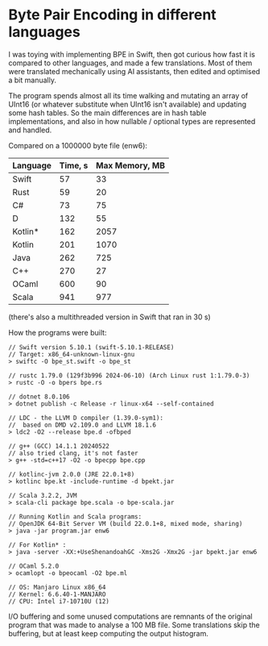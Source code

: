 # Byte Pair Encoding in different languages

I was toying with implementing BPE in Swift, then got curious how fast it is compared
to other languages, and made a few translations. Most of them were translated mechanically
using AI assistants, then edited and optimised a bit manually.

The program spends almost all its time walking and mutating an array of UInt16 
(or whatever substitute when UInt16 isn't available) and updating some hash tables.
So the main differences are in hash table implementations, and also in how nullable / optional
types are represented and handled.

Compared on a 1000000 byte file (enw6):

| Language      | Time, s    | Max Memory, MB |
| ------------- | ---------- | -------------- | 
| Swift         |  57        |   33           |
| Rust          |  59        |   20           |
| C#            |  73        |   75           |
| D             | 132        |   55           |
| Kotlin*       | 162        | 2057           | 
| Kotlin        | 201        | 1070           |
| Java          | 262        |  725           |
| C++           | 270        |   27           |
| OCaml         | 600        |   90           |
| Scala         | 941        |  977           |

(there's also a multithreaded version in Swift that ran in 30 s)

How the programs were built:

````
// Swift version 5.10.1 (swift-5.10.1-RELEASE)
// Target: x86_64-unknown-linux-gnu
> swiftc -O bpe_st.swift -o bpe_st

// rustc 1.79.0 (129f3b996 2024-06-10) (Arch Linux rust 1:1.79.0-3)
> rustc -O -o bpers bpe.rs

// dotnet 8.0.106
> dotnet publish -c Release -r linux-x64 --self-contained

// LDC - the LLVM D compiler (1.39.0-sym1):
//  based on DMD v2.109.0 and LLVM 18.1.6
> ldc2 -O2 --release bpe.d -ofbped

// g++ (GCC) 14.1.1 20240522
// also tried clang, it's not faster
> g++ -std=c++17 -O2 -o bpecpp bpe.cpp

// kotlinc-jvm 2.0.0 (JRE 22.0.1+8)
> kotlinc bpe.kt -include-runtime -d bpekt.jar
 
// Scala 3.2.2, JVM
> scala-cli package bpe.scala -o bpe-scala.jar

// Running Kotlin and Scala programs:
// OpenJDK 64-Bit Server VM (build 22.0.1+8, mixed mode, sharing)
> java -jar program.jar enw6

// For Kotlin* :
> java -server -XX:+UseShenandoahGC -Xms2G -Xmx2G -jar bpekt.jar enw6

// OCaml 5.2.0
> ocamlopt -o bpeocaml -O2 bpe.ml

// OS: Manjaro Linux x86_64
// Kernel: 6.6.40-1-MANJARO
// CPU: Intel i7-10710U (12) 
````

I/O buffering and some unused computations are remnants of the original program that 
was made to analyse a 100 MB file. Some translations skip the buffering, but at least keep
computing the output histogram.

